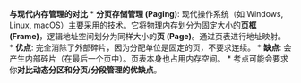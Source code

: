 **与现代内存管理的对比**
    *   **分页存储管理 (Paging)**: 现代操作系统（如 Windows, Linux, macOS）主要采用的技术。它将物理内存划分为固定大小的**页框 (Frame)**，逻辑地址空间划分为同样大小的**页 (Page)**。通过页表进行地址映射。
    *   **优点**: 完全消除了外部碎片，因为分配单位是固定的页，不要求连续。
    *   **缺点**: 会产生内部碎片（在最后一个页中）。页表本身也占用内存空间。
    *   考点可能会要求你**对比动态分区和分页/分段管理的优缺点**。
